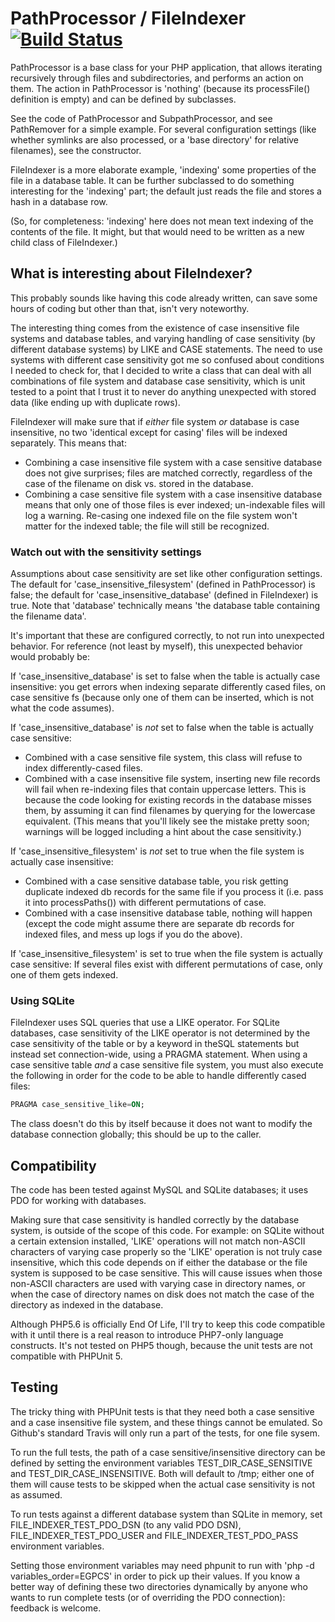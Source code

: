 # PathProcessor / FileIndexer             [![Build Status](https://api.travis-ci.com/rmuit/file-indexer.svg?branch=master)](https://travis-ci.com/rmuit/file-indexer)

PathProcessor is a base class for your PHP application, that allows iterating
recursively through files and subdirectories, and performs an action on them.
The action in PathProcessor is 'nothing' (because its processFile() definition
is empty) and can be defined by subclasses.

See the code of PathProcessor and SubpathProcessor, and see PathRemover for a
simple example. For several configuration settings (like whether symlinks are
also processed, or a 'base directory' for relative filenames), see the
constructor.

FileIndexer is a more elaborate example, 'indexing' some properties of the file
in a database table. It can be further subclassed to do something interesting
for the 'indexing' part; the default just reads the file and stores a hash in
a database row.

(So, for completeness: 'indexing' here does not mean text indexing of the
contents of the file. It might, but that would need to be written as a new
child class of FileIndexer.)

## What is interesting about FileIndexer?

This probably sounds like having this code already written, can save some hours
of coding but other than that, isn't very noteworthy.

The interesting thing comes from the existence of case insensitive file systems
and database tables, and varying handling of case sensitivity (by different
database systems) by LIKE and CASE statements. The need to use systems with
different case sensitivity got me so confused about conditions I needed to
check for, that I decided to write a class that can deal with all combinations
of file system and database case sensitivity, which is unit tested to a point
that I trust it to never do anything unexpected with stored data (like ending
up with duplicate rows).

FileIndexer will make sure that if _either_ file system _or_ database is case
insensitive, no two 'identical except for casing' files will be indexed
separately. This means that:
* Combining a case insensitive file system with a case sensitive database does
  not give surprises; files are matched correctly, regardless of the case of
  the filename on disk vs. stored in the database.
* Combining a case sensitive file system with a case insensitive database
  means that only one of those files is ever indexed; un-indexable files will
  log a warning. Re-casing one indexed file on the file system won't matter for
  the indexed table; the file will still be recognized.

### Watch out with the sensitivity settings

Assumptions about case sensitivity are set like other configuration settings.
The default for 'case_insensitive_filesystem' (defined in PathProcessor) is
false; the default for 'case_insensitive_database' (defined in FileIndexer) is
true. Note that 'database' technically means 'the database table containing the
filename data'.

It's important that these are configured correctly, to not run into unexpected
behavior. For reference (not least by myself), this unexpected behavior would
probably be:

If 'case_insensitive_database' is set to false when the table is actually
case insensitive: you get errors when indexing separate differently cased files,
on case sensitive fs (because only one of them can be inserted, which is not
what the code assumes).

If 'case_insensitive_database' is _not_ set to false when the table is actually
case sensitive:
* Combined with a case sensitive file system, this class will refuse to index
  differently-cased files.
* Combined with a case insensitive file system, inserting new file records will
  fail when re-indexing files that contain uppercase letters. This is because
  the code looking for existing records in the database misses them, by
  assuming it can find filenames by querying for the lowercase equivalent.
  (This means that you'll likely see the mistake pretty soon; warnings will be
  logged including a hint about the case sensitivity.)

If 'case_insensitive_filesystem' is _not_ set to true when the file system is
actually case insensitive:
* Combined with a case sensitive database table, you risk getting duplicate
  indexed db records for the same file if you process it (i.e. pass it into
  processPaths()) with different permutations of case.
* Combined with a case insensitive database table,  nothing will happen (except
  the code might assume there are separate db records for indexed files, and
  mess up logs if you do the above).

If 'case_insensitive_filesystem' is set to true when the file system is
actually case sensitive: If several files exist with different permutations of
case, only one of them gets indexed.

### Using SQLite

FileIndexer uses SQL queries that use a LIKE operator. For SQLite databases,
case sensitivity of the LIKE operator is not determined by the case sensitivity
of the table or by a keyword in theSQL statements but instead set
connection-wide, using a PRAGMA statement. When using a case sensitive table
_and_ a case sensitive file system, you must also execute the following in
order for the code to be able to handle differently cased files:
```sql
PRAGMA case_sensitive_like=ON;
```
The class doesn't do this by itself because it does not want to modify the
database connection globally; this should be up to the caller.

## Compatibility

The code has been tested against MySQL and SQLite databases; it uses PDO for
working with databases.

Making sure that case sensitivity is handled correctly by the database system,
is outside of the scope of this code. For example: on SQLite without a certain
extension installed, 'LIKE' operations will not match non-ASCII characters of
varying case properly so the 'LIKE' operation is not truly case insensitive,
which this code depends on if either the database or the file system is
supposed to be case sensitive. This will cause issues when those non-ASCII
characters are used with varying case in directory names, or when the case of
directory names on disk does not match the case of the directory as indexed in
the database.

Although PHP5.6 is officially End Of Life, I'll try to keep this code
compatible with it until there is a real reason to introduce PHP7-only language
constructs. It's not tested on PHP5 though, because the unit tests are not
compatible with PHPUnit 5.

## Testing

The tricky thing with PHPUnit tests is that they need both a case sensitive and
a case insensitive file system, and these things cannot be emulated. So
Github's standard Travis will only run a part of the tests, for one file sysem.

To run the full tests, the path of a case sensitive/insensitive directory can
be defined by setting the environment variables TEST_DIR_CASE_SENSITIVE and
TEST_DIR_CASE_INSENSITIVE. Both will default to /tmp; either one of them will
cause tests to be skipped when the actual case sensitivity is not as assumed.

To run tests against a different database system than SQLite in memory, set
FILE_INDEXER_TEST_PDO_DSN (to any valid PDO DSN), FILE_INDEXER_TEST_PDO_USER
and FILE_INDEXER_TEST_PDO_PASS environment variables.

Setting those environment variables may need phpunit to run with
'php -d variables_order=EGPCS' in order to pick up their values. If you know a
better way of defining these two directories dynamically by anyone who wants to
run complete tests (or of overriding the PDO connection): feedback is welcome.
